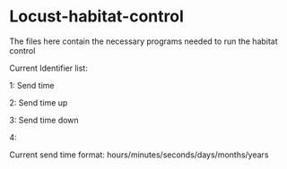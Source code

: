 # Locust-habitat-control

The files here contain the necessary programs needed to run the habitat control

Current Identifier list:

1: Send time

2: Send time up

3: Send time down

4:

Current send time format:
hours/minutes/seconds/days/months/years
